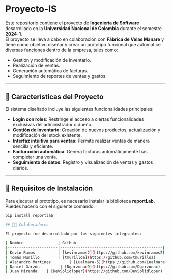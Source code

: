 

# Proyecto-IS

Este repositorio contiene el proyecto de **Ingeniería de Software** desarrollado en la **Universidad Nacional de Colombia** durante el semestre **2024-1**.  
El proyecto se lleva a cabo en colaboración con **Fábrica de Velas Manare** y tiene como objetivo diseñar y crear un prototipo funcional que automatice diversas funciones dentro de la empresa, tales como:  
- Gestión y modificación de inventario.  
- Realización de ventas.  
- Generación automática de facturas.  
- Seguimiento de reportes de ventas y gastos.

---

## 🚀 Características del Proyecto

El sistema diseñado incluye las siguientes funcionalidades principales:  

- **Login con roles**: Restringe el acceso a ciertas funcionalidades exclusivas del administrador o dueño.  
- **Gestión de inventario**: Creación de nuevos productos, actualización y modificación del stock existente.  
- **Interfaz intuitiva para ventas**: Permite realizar ventas de manera sencilla y eficiente.  
- **Facturación automática**: Genera facturas automáticamente tras completar una venta.  
- **Seguimiento de datos**: Registro y visualización de ventas y gastos diarios.  

---

## 🔧 Requisitos de Instalación

Para ejecutar el prototipo, es necesario instalar la biblioteca **reportLab**. Puedes hacerlo con el siguiente comando:  

```bash
pip install reportlab

## 👨‍💻 Colaboradores

El proyecto fue desarrollado por los siguientes integrantes:  

| Nombre               | GitHub                                       |
|----------------------|---------------------------------------------|
| Kevin Ramos          | [kevinramos2](https://github.com/kevinramos2) |
| Tomás Murillo        | [tmurilloa](https://github.com/tmurilloa)     |
| Alejandro Martinez        | [Lualmara-5](https://github.com/Lualmara-5)   |
| Daniel Garzón         | [Dgarzonac9](https://github.com/Dgarzonac)    |
| Juan Miranda    | [DevSolidloper](https://github.com/DevSolidloper) |